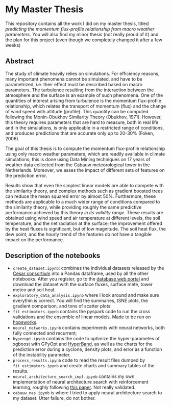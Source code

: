 # My Master Thesis

This repository contains all the work I did on my master thesis, titled _predicting the momentum flux-profile relationship from macro weather parameters_. You will also find my minor thesis (not really proud of it) and the plan for this project (even though we completely changed it after a few weeks)

## Abstract
The study of climate heavily relies on simulations. For efficiency reasons, many important phenomena cannot be simulated, and have to be parametrized, i.e. their effect must be described based on macro parameters. The turbulence resulting from the interaction between the atmosphere and the surface is an example of such phenomena. One of the quantities of interest arising from turbulence is the momentum flux-profile relationship, which relates the transport of momentum (flux) and the change of wind speed with altitude (profile). This quantity can be computed following the Monin-Obukhov Similarity Theory (Obukhov, 1971). However, this theory requires parameters that are hard to measure, both in real life and in the simulations, is only applicable in a restricted range of conditions, and produces predictions that are accurate only up to 20-30\% (Foken, 2006).

The goal of this thesis is to compute the momentum flux-profile relationship using only macro weather parameters, which are readily available in climate simulations; this is done using Data Mining techniques on 17 years of weather data collected from the Cabauw meteorological tower in the Netherlands. Moreover, we asses the impact of different sets of features on the prediction error.

Results show that even the simplest linear models are able to compete with the similarity theory, and complex methods such as gradient boosted trees can reduce the mean squared error by almost 50\%. Furthermore, these methods are applicable to a much wider range of conditions compared to the similarity theory, while providing roughly the same predictive performance achieved by this theory _in its validity range_. These results are obtained using wind speed and air temperature at different levels, the soil temperature, and the net radiation at the surface; the improvement offered by the heat fluxes is significant, but of low magnitude. The soil heat flux, the dew point, and the hourly trend of the features do not have a tangible impact on the performance.

## Description of the notebooks
 - `create_dataset.ipynb`: combines the individual datasets released by the [Cesar consortium](http://www.cesar-observatory.nl/) into a Pandas dataframe, used by all the other notebooks. After you register, go to the [database web portal](http://www.cesar-database.nl/Welcome.do) and download the dataset with the surface fluxes, surface mete, tower meteo and soil heat.
 - `exploratory_data_analysis.ipynb` where I look around and make sure everythin is correct. You will find the summaries, tSNE plots, the gradient comparison, and tons of scatter plots.
 - `fit_estimators.ipynb` contains the pyspark code to run the cross validations and the ensemble of linear models. Made to be run on [hopsworks](https://www.hops.site/hopsworks/).
 - `neural_networks.ipynb` contains experiments with neural networks, both fully connected and recurrent;
 - `hyperopt.ipynb` contains the code to optimize the hyper-parametes of xgboost with GPyOpt and [HyperBand](https://github.com/zygmuntz/hyperband), as well as the charts for the prediction error during a cyclone, density plots, and error as a function of the instability parameter.
 - `process_results.ipynb` code to read the result files dumped by `fit_estimators.ipynb` and create charts and summary tables of the results.
 - `neural_architecture_search_impl.ipynb` contains my own implementation of neural architecture search with reinforcement learning, roughly following [this paper](https://arxiv.org/abs/1611.01578). Not really validated.
 - `cabauw_nas.ipynb` is where I tried to apply neural architecture search to my dataset. Utter failure, do not bother.
